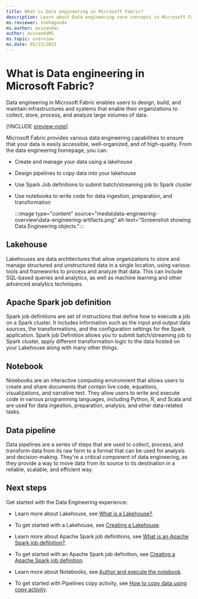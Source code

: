 ```yaml
---
title: What is Data engineering in Microsoft Fabric?
description: Learn about Data engineering core concepts in Microsoft Fabric and the analytics functionality it offers. 
ms.reviewer: snehagunda
ms.author: avinandac
author: avinandaMS
ms.topic: overview
ms.date: 05/23/2023
---
```


# What is Data engineering in Microsoft Fabric?

Data engineering in Microsoft Fabric enables users to design, build, and maintain infrastructures and systems that enable their organizations to collect, store, process, and analyze large volumes of data.

[!INCLUDE [preview-note](../includes/preview-note.md)]

Microsoft Fabric provides various data engineering capabilities to ensure that your data is easily accessible, well-organized, and of high-quality. From the data engineering homepage, you can:

- Create and manage your data using a lakehouse

- Design pipelines to copy data into your lakehouse

- Use Spark Job definitions to submit batch/streaming job to Spark cluster

- Use notebooks to write code for data ingestion, preparation, and transformation

  :::image type="content" source="media\data-engineering-overview\data-engineering-artifacts.png" alt-text="Screenshot showing Data Engineering objects.":::

## Lakehouse

Lakehouses are data architectures that allow organizations to store and manage structured and unstructured data in a single location, using various tools and frameworks to process and analyze that data. This can include SQL-based queries and analytics, as well as machine learning and other advanced analytics techniques.

## Apache Spark job definition

Spark job definitions are set of instructions that define how to execute a job on a Spark cluster. It includes information such as the input and output data sources, the transformations, and the configuration settings for the Spark application. Spark job Definition allows you to submit batch/streaming job to Spark cluster, apply different transformation logic to the data hosted on your Lakehouse along with many other things.

## Notebook

Notebooks are an interactive computing environment that allows users to create and share documents that contain live code, equations, visualizations, and narrative text. They allow users to write and execute code in various programming languages, including Python, R, and Scala and are used for data ingestion, preparation, analysis, and other data-related tasks.

## Data pipeline

Data pipelines are a series of steps that are used to collect, process, and transform data from its raw form to a format that can be used for analysis and decision-making. They're a critical component of data engineering, as they provide a way to move data from its source to its destination in a reliable, scalable, and efficient way.

## Next steps

Get started with the Data Engineering experience:

- Learn more about Lakehouse, see [What is a Lakehouse?](lakehouse-overview.md).

- To get started with a Lakehouse, see [Creating a Lakehouse](create-lakehouse.md).

- Learn more about Apache Spark job definitions, see [What is an Apache Spark job definition?](spark-job-definition.md).

- To get started with an Apache Spark job definition, see [Creating a Apache Spark job definition](create-spark-job-definition.md).

- Learn more about Notebooks, see [Author and execute the notebook](author-execute-notebook.md).

- To get started with Pipelines copy activity, see [How to copy data using copy activity](..\data-factory\copy-data-activity.md).